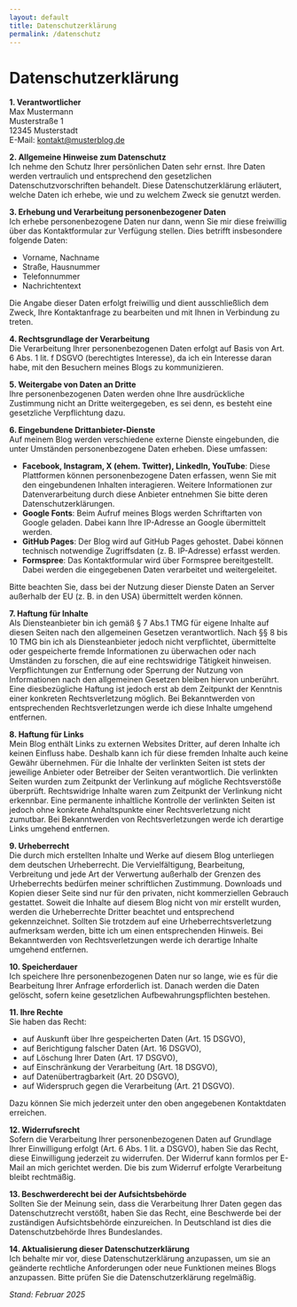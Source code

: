 ```yaml
---
layout: default
title: Datenschutzerklärung
permalink: /datenschutz
---
```


# Datenschutzerklärung 

**1. Verantwortlicher**  
Max Mustermann  
Musterstraße 1  
12345 Musterstadt  
E-Mail: kontakt@musterblog.de  

**2. Allgemeine Hinweise zum Datenschutz**  
Ich nehme den Schutz Ihrer persönlichen Daten sehr ernst. Ihre Daten werden vertraulich und entsprechend den gesetzlichen Datenschutzvorschriften behandelt. Diese Datenschutzerklärung erläutert, welche Daten ich erhebe, wie und zu welchem Zweck sie genutzt werden.

**3. Erhebung und Verarbeitung personenbezogener Daten**  
Ich erhebe personenbezogene Daten nur dann, wenn Sie mir diese freiwillig über das Kontaktformular zur Verfügung stellen. Dies betrifft insbesondere folgende Daten:
- Vorname, Nachname
- Straße, Hausnummer
- Telefonnummer
- Nachrichtentext

Die Angabe dieser Daten erfolgt freiwillig und dient ausschließlich dem Zweck, Ihre Kontaktanfrage zu bearbeiten und mit Ihnen in Verbindung zu treten. 

**4. Rechtsgrundlage der Verarbeitung**  
Die Verarbeitung Ihrer personenbezogenen Daten erfolgt auf Basis von Art. 6 Abs. 1 lit. f DSGVO (berechtigtes Interesse), da ich ein Interesse daran habe, mit den Besuchern meines Blogs zu kommunizieren.

**5. Weitergabe von Daten an Dritte**  
Ihre personenbezogenen Daten werden ohne Ihre ausdrückliche Zustimmung nicht an Dritte weitergegeben, es sei denn, es besteht eine gesetzliche Verpflichtung dazu.

**6. Eingebundene Drittanbieter-Dienste**  
Auf meinem Blog werden verschiedene externe Dienste eingebunden, die unter Umständen personenbezogene Daten erheben. Diese umfassen:
- **Facebook, Instagram, X (ehem. Twitter), LinkedIn, YouTube**: Diese Plattformen können personenbezogene Daten erfassen, wenn Sie mit den eingebundenen Inhalten interagieren. Weitere Informationen zur Datenverarbeitung durch diese Anbieter entnehmen Sie bitte deren Datenschutzerklärungen.
- **Google Fonts**: Beim Aufruf meines Blogs werden Schriftarten von Google geladen. Dabei kann Ihre IP-Adresse an Google übermittelt werden.
- **GitHub Pages**: Der Blog wird auf GitHub Pages gehostet. Dabei können technisch notwendige Zugriffsdaten (z. B. IP-Adresse) erfasst werden.
- **Formspree**: Das Kontaktformular wird über Formspree bereitgestellt. Dabei werden die eingegebenen Daten verarbeitet und weitergeleitet.

Bitte beachten Sie, dass bei der Nutzung dieser Dienste Daten an Server außerhalb der EU (z. B. in den USA) übermittelt werden können.

**7. Haftung für Inhalte**  
Als Diensteanbieter bin ich gemäß § 7 Abs.1 TMG für eigene Inhalte auf diesen Seiten nach den allgemeinen Gesetzen verantwortlich. Nach §§ 8 bis 10 TMG bin ich als Diensteanbieter jedoch nicht verpflichtet, übermittelte oder gespeicherte fremde Informationen zu überwachen oder nach Umständen zu forschen, die auf eine rechtswidrige Tätigkeit hinweisen. Verpflichtungen zur Entfernung oder Sperrung der Nutzung von Informationen nach den allgemeinen Gesetzen bleiben hiervon unberührt. Eine diesbezügliche Haftung ist jedoch erst ab dem Zeitpunkt der Kenntnis einer konkreten Rechtsverletzung möglich. Bei Bekanntwerden von entsprechenden Rechtsverletzungen werde ich diese Inhalte umgehend entfernen.

**8. Haftung für Links**  
Mein Blog enthält Links zu externen Websites Dritter, auf deren Inhalte ich keinen Einfluss habe. Deshalb kann ich für diese fremden Inhalte auch keine Gewähr übernehmen. Für die Inhalte der verlinkten Seiten ist stets der jeweilige Anbieter oder Betreiber der Seiten verantwortlich. Die verlinkten Seiten wurden zum Zeitpunkt der Verlinkung auf mögliche Rechtsverstöße überprüft. Rechtswidrige Inhalte waren zum Zeitpunkt der Verlinkung nicht erkennbar. Eine permanente inhaltliche Kontrolle der verlinkten Seiten ist jedoch ohne konkrete Anhaltspunkte einer Rechtsverletzung nicht zumutbar. Bei Bekanntwerden von Rechtsverletzungen werde ich derartige Links umgehend entfernen.

**9. Urheberrecht**  
Die durch mich erstellten Inhalte und Werke auf diesem Blog unterliegen dem deutschen Urheberrecht. Die Vervielfältigung, Bearbeitung, Verbreitung und jede Art der Verwertung außerhalb der Grenzen des Urheberrechts bedürfen meiner schriftlichen Zustimmung. Downloads und Kopien dieser Seite sind nur für den privaten, nicht kommerziellen Gebrauch gestattet. Soweit die Inhalte auf diesem Blog nicht von mir erstellt wurden, werden die Urheberrechte Dritter beachtet und entsprechend gekennzeichnet. Sollten Sie trotzdem auf eine Urheberrechtsverletzung aufmerksam werden, bitte ich um einen entsprechenden Hinweis. Bei Bekanntwerden von Rechtsverletzungen werde ich derartige Inhalte umgehend entfernen.

**10. Speicherdauer**  
Ich speichere Ihre personenbezogenen Daten nur so lange, wie es für die Bearbeitung Ihrer Anfrage erforderlich ist. Danach werden die Daten gelöscht, sofern keine gesetzlichen Aufbewahrungspflichten bestehen.

**11. Ihre Rechte**  
Sie haben das Recht:
- auf Auskunft über Ihre gespeicherten Daten (Art. 15 DSGVO),
- auf Berichtigung falscher Daten (Art. 16 DSGVO),
- auf Löschung Ihrer Daten (Art. 17 DSGVO),
- auf Einschränkung der Verarbeitung (Art. 18 DSGVO),
- auf Datenübertragbarkeit (Art. 20 DSGVO),
- auf Widerspruch gegen die Verarbeitung (Art. 21 DSGVO).

Dazu können Sie mich jederzeit unter den oben angegebenen Kontaktdaten erreichen.

**12. Widerrufsrecht**  
Sofern die Verarbeitung Ihrer personenbezogenen Daten auf Grundlage Ihrer Einwilligung erfolgt (Art. 6 Abs. 1 lit. a DSGVO), haben Sie das Recht, diese Einwilligung jederzeit zu widerrufen. Der Widerruf kann formlos per E-Mail an mich gerichtet werden. Die bis zum Widerruf erfolgte Verarbeitung bleibt rechtmäßig.

**13. Beschwerderecht bei der Aufsichtsbehörde**  
Sollten Sie der Meinung sein, dass die Verarbeitung Ihrer Daten gegen das Datenschutzrecht verstößt, haben Sie das Recht, eine Beschwerde bei der zuständigen Aufsichtsbehörde einzureichen. In Deutschland ist dies die Datenschutzbehörde Ihres Bundeslandes.

**14. Aktualisierung dieser Datenschutzerklärung**  
Ich behalte mir vor, diese Datenschutzerklärung anzupassen, um sie an geänderte rechtliche Anforderungen oder neue Funktionen meines Blogs anzupassen. Bitte prüfen Sie die Datenschutzerklärung regelmäßig.

*Stand: Februar 2025*


